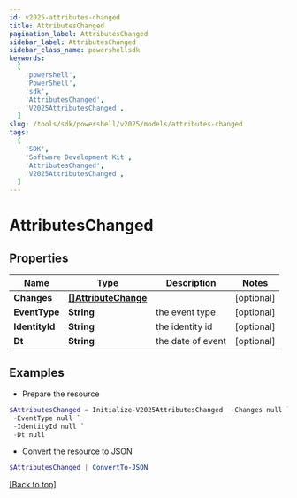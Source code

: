 ```yaml
---
id: v2025-attributes-changed
title: AttributesChanged
pagination_label: AttributesChanged
sidebar_label: AttributesChanged
sidebar_class_name: powershellsdk
keywords:
  [
    'powershell',
    'PowerShell',
    'sdk',
    'AttributesChanged',
    'V2025AttributesChanged',
  ]
slug: /tools/sdk/powershell/v2025/models/attributes-changed
tags:
  [
    'SDK',
    'Software Development Kit',
    'AttributesChanged',
    'V2025AttributesChanged',
  ]
---
```


# AttributesChanged

## Properties

| Name | Type | Description | Notes |
| --- | --- | --- | --- |
| **Changes** | [**[]AttributeChange**](attribute-change) |  | [optional] |
| **EventType** | **String** | the event type | [optional] |
| **IdentityId** | **String** | the identity id | [optional] |
| **Dt** | **String** | the date of event | [optional] |

## Examples

- Prepare the resource

```powershell
$AttributesChanged = Initialize-V2025AttributesChanged  -Changes null `
 -EventType null `
 -IdentityId null `
 -Dt null
```

- Convert the resource to JSON

```powershell
$AttributesChanged | ConvertTo-JSON
```

[[Back to top]](#)
